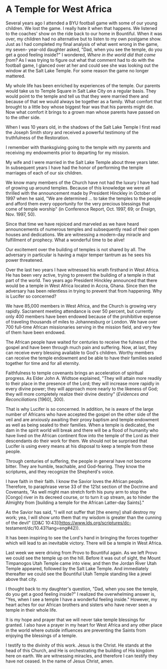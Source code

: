 # A Temple for West Africa

Several years ago I attended a BYU football game with some of our young
children. We lost the game. I really hate it when that happens. We listened to
the coaches' show on the ride back to our home in Bountiful. When it was over,
my children had no alternative but to listen to my own postgame show. Just as
I had completed my final analysis of what went wrong in the game, my seven-
year-old daughter asked, "Dad, when you see the temple, do you get a good
feeling inside?" I wondered, _Where in the world did that come from?_ As I was
trying to figure out what that comment had to do with the football game, I
glanced over at her and could see she was looking out the window at the Salt
Lake Temple. For some reason the game no longer mattered.

My whole life has been enriched by experiences of the temple. Our parents
would take us to Temple Square in Salt Lake City on a regular basis. They
would point to the temple and tell us that they were married there and because
of that we would always be together as a family. What comfort that brought to
a little boy whose biggest fear was that his parents might die. Now what
comfort it brings to a grown man whose parents have passed on to the other
side.

When I was 10 years old, in the shadows of the Salt Lake Temple I first read
the Joseph Smith story and received a powerful testimony of the truthfulness
of the Restoration.

I remember with thanksgiving going to the temple with my parents and receiving
my endowments prior to departing for my mission.

My wife and I were married in the Salt Lake Temple about three years later. In
subsequent years I have had the honor of performing the temple marriages of
each of our six children.

We know many members of the Church have not had the luxury I have had of
growing up around temples. Because of this knowledge we were all thrilled with
the announcement made by President Hinckley in October of 1997 when he said,
"We are determined ... to take the temples to the people and afford them every
opportunity for the very precious blessings that come of temple worship" (in
Conference Report, Oct. 1997, 69; or _Ensign,_ Nov. 1997, 50).

Since that time we have rejoiced and marveled as we have heard announcements
of numerous temples and subsequently read of their open houses and
dedications. We are witnessing a modern-day miracle and fulfillment of
prophecy. What a wonderful time to be alive!

Our excitement over the building of temples is not shared by all. The
adversary in particular is having a major temper tantrum as he sees his power
threatened.

Over the last two years I have witnessed his wrath firsthand in West Africa.
He has been very active, trying to prevent the building of a temple in that
part of the world. Two years ago President Hinckley announced that there would
be a temple in West Africa located in Accra, Ghana. Since then the adversary
has been relentless in trying to prevent that from happening. Why is Lucifer
so concerned?

We have 85,000 members in West Africa, and the Church is growing very rapidly.
Sacrament meeting attendance is over 50 percent, but currently only 400
members have been endowed because of the prohibitive expense of traveling
thousands of miles to Johannesburg or London. We have over 700 full-time
African missionaries serving in the mission field, and very few of them have
been endowed.

The African people have waited for centuries to receive the fulness of the
gospel and have been through much pain and suffering. Now, at last, they can
receive every blessing available to God's children. Worthy members can receive
the temple endowment and be able to have their families sealed together for
time and for all eternity.

Faithfulness to temple covenants brings an acceleration of spiritual progress.
As Elder John A. Widtsoe explained, "They will attain more readily to their
place in the presence of the Lord; they will increase more rapidly in every
divine power; they will approach more nearly to the likeness of God; they will
more completely realize their divine destiny" (_Evidences and Reconciliations_
[1960], 300).

That is why Lucifer is so concerned. In addition, he is aware of the large
number of Africans who have accepted the gospel on the other side of the veil
and are anxiously awaiting their proxy baptism and temple endowment as well as
being sealed to their families. When a temple is dedicated, the dam in the
spirit world will break and there will be a flood of humanity who have lived
on the African continent flow into the temple of the Lord as their descendants
do their work for them. We should not be surprised that Lucifer is using every
means at his disposal to keep a temple from these people.

Through centuries of suffering, the people in general have not become bitter.
They are humble, teachable, and God-fearing. They know the scriptures, and
they recognize the Shepherd's voice.

I have faith in their faith. I know the Savior loves the African people.
Therefore, to paraphrase verse 33 of the 121st section of the Doctrine and
Covenants, "As well might man stretch forth his puny arm to stop the [Congo]
river in its decreed course, or to turn it up stream, as to hinder the
Almighty from [building a temple for the African Latter-day Saints]."

As the Savior has said, "I will not suffer that [the enemy] shall destroy my
work; yea, I will show unto them that my wisdom is greater than the cunning of
the devil" ([D&amp;C 10:43](https://www.lds.org/scriptures/dc-
testament/dc/10.43?lang=eng#42)).

It has been inspiring to see the Lord's hand in bringing the forces together
which will lead to an inevitable victory. There will be a temple in West
Africa.

Last week we were driving from Provo to Bountiful again. As we left Provo we
could see the temple up on the hill. Before it was out of sight, the Mount
Timpanogos Utah Temple came into view, and then the Jordan River Utah Temple
appeared, followed by the Salt Lake Temple. And immediately thereafter we
could see the Bountiful Utah Temple standing like a jewel above that city.

I thought back to my daughter's question, "Dad, when you see the temple, do
you get a good feeling inside?" I realized the overwhelming answer is, "Yes,
when I see a temple I have a wonderful feeling inside." However, my heart
aches for our African brothers and sisters who have never seen a temple in
their whole life.

It is my hope and prayer that we will never take temple blessings for granted.
I also have a prayer in my heart for West Africa and any other place in the
world where outside influences are preventing the Saints from enjoying the
blessings of a temple.

I testify to the divinity of this work. Jesus is the Christ. He stands at the
head of this Church, and He is orchestrating the building of His kingdom here
on earth. We are witnessing miracles, and therefore I can testify they have
not ceased. In the name of Jesus Christ, amen.

